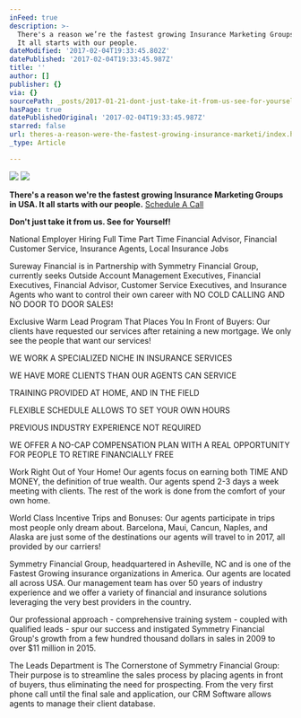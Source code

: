 ```yaml
---
inFeed: true
description: >-
  There's a reason we’re the fastest growing Insurance Marketing Groups in USA.
  It all starts with our people.
dateModified: '2017-02-04T19:33:45.802Z'
datePublished: '2017-02-04T19:33:45.987Z'
title: ''
author: []
publisher: {}
via: {}
sourcePath: _posts/2017-01-21-dont-just-take-it-from-us-see-for-yourself.md
hasPage: true
datePublishedOriginal: '2017-02-04T19:33:45.987Z'
starred: false
url: theres-a-reason-were-the-fastest-growing-insurance-marketi/index.html
_type: Article

---
```

![](https://the-grid-user-content.s3-us-west-2.amazonaws.com/f6112198-efc4-485a-a7f2-ea0e8d2a7d17.jpg)
![](https://the-grid-user-content.s3-us-west-2.amazonaws.com/3d0bcfc6-2bba-4a0b-addb-540ebf40e591.jpg)

**There's a reason we're the fastest growing Insurance Marketing Groups in USA. It all starts with our people.**
[Schedule A Call][0]

**Don't just take it from us. See for Yourself!**

National Employer Hiring Full Time Part Time Financial Advisor, Financial Customer Service, Insurance Agents, Local Insurance Jobs

Sureway Financial is in Partnership with Symmetry Financial Group, currently seeks Outside Account Management Executives, Financial Executives, Financial Advisor, Customer Service Executives, and Insurance Agents who want to control their own career with NO COLD CALLING AND NO DOOR TO DOOR SALES!

Exclusive Warm Lead Program That Places You In Front of Buyers: Our clients have requested our services after retaining a new mortgage. We only see the people that want our services!

WE WORK A SPECIALIZED NICHE IN INSURANCE SERVICES

WE HAVE MORE CLIENTS THAN OUR AGENTS CAN SERVICE

TRAINING PROVIDED AT HOME, AND IN THE FIELD

FLEXIBLE SCHEDULE ALLOWS TO SET YOUR OWN HOURS

PREVIOUS INDUSTRY EXPERIENCE NOT REQUIRED

WE OFFER A NO-CAP COMPENSATION PLAN WITH A REAL OPPORTUNITY FOR PEOPLE TO RETIRE FINANCIALLY FREE

Work Right Out of Your Home! Our agents focus on earning both TIME AND MONEY, the definition of true wealth. Our agents spend 2-3 days a week meeting with clients. The rest of the work is done from the comfort of your own home.

World Class Incentive Trips and Bonuses: Our agents participate in trips most people only dream about. Barcelona, Maui, Cancun, Naples, and Alaska are just some of the destinations our agents will travel to in 2017, all provided by our carriers!

Symmetry Financial Group, headquartered in Asheville, NC and is one of the Fastest Growing insurance organizations in America. Our agents are located all across USA. Our management team has over 50 years of industry experience and we offer a variety of financial and insurance solutions leveraging the very best providers in the country.

Our professional approach - comprehensive training system - coupled with qualified leads - spur our success and instigated Symmetry Financial Group's growth from a few hundred thousand dollars in sales in 2009 to over $11 million in 2015\.

The Leads Department is The Cornerstone of Symmetry Financial Group: Their purpose is to streamline the sales process by placing agents in front of buyers, thus eliminating the need for prospecting. From the very first phone call until the final sale and application, our CRM Software allows agents to manage their client database.

[0]: https://calendly.com/surewaytolive/15min/01-21-2017?back=1